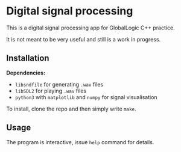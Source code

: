 # Digital signal processing

This is a digital signal processing app for GlobalLogic C++ practice.

It is not meant to be very useful and still is a work in progress.

## Installation

**Dependencies:**

- `libsndfile` for generating `.wav` files
- `libSDL2` for playing `.wav` files
- `python3` with `matplotlib` and `numpy` for signal visualisation

To install, clone the repo and then simply write `make`.

## Usage

The program is interactive, issue `help` command for details.

